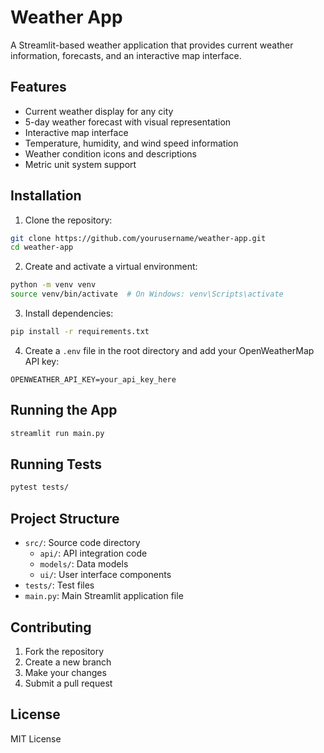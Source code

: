 # Weather App

A Streamlit-based weather application that provides current weather information, forecasts, and an interactive map interface.

## Features

- Current weather display for any city
- 5-day weather forecast with visual representation
- Interactive map interface
- Temperature, humidity, and wind speed information
- Weather condition icons and descriptions
- Metric unit system support

## Installation

1. Clone the repository:
```bash
git clone https://github.com/yourusername/weather-app.git
cd weather-app
```

2. Create and activate a virtual environment:
```bash
python -m venv venv
source venv/bin/activate  # On Windows: venv\Scripts\activate
```

3. Install dependencies:
```bash
pip install -r requirements.txt
```

4. Create a `.env` file in the root directory and add your OpenWeatherMap API key:
```
OPENWEATHER_API_KEY=your_api_key_here
```

## Running the App

```bash
streamlit run main.py
```

## Running Tests

```bash
pytest tests/
```

## Project Structure

- `src/`: Source code directory
  - `api/`: API integration code
  - `models/`: Data models
  - `ui/`: User interface components
- `tests/`: Test files
- `main.py`: Main Streamlit application file

## Contributing

1. Fork the repository
2. Create a new branch
3. Make your changes
4. Submit a pull request

## License

MIT License